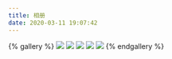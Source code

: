 ```yaml
---
title: 相册
date: 2020-03-11 19:07:42
---
```



{% gallery %}
![](http://ww1.sinaimg.cn/large/005F7X7Qly1g3n3yj16taj31hc0u07kp.jpg)
![](http://ww1.sinaimg.cn/large/005F7X7Qly1g894qhi5zoj30iw0c83zo.jpg)
![](http://ww1.sinaimg.cn/large/005F7X7Qly1g894qht6sfj30xe0isjui.jpg)
![](http://ww1.sinaimg.cn/large/005F7X7Qly1g894qhuvnhj30xc0k2n1p.jpg)
![](http://ww1.sinaimg.cn/large/005F7X7Qly1garmiq6i6vj31hc0smjxl.jpg)
{% endgallery %}


